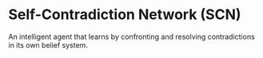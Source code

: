 # Self-Contradiction Network (SCN)

An intelligent agent that learns by confronting and resolving contradictions in its own belief system.
